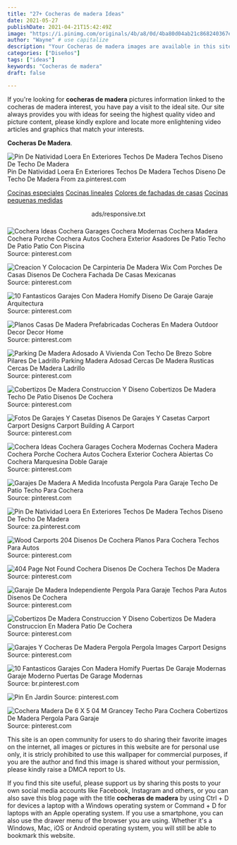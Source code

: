 ```yaml
---
title: "27+ Cocheras de madera Ideas"
date: 2021-05-27
publishDate: 2021-04-21T15:42:49Z
image: "https://i.pinimg.com/originals/4b/a8/0d/4ba80d04ab21c868240367e44cc54668.jpg"
author: "Wayne" # use capitalize
description: "Your Cocheras de madera images are available in this site. Cocheras de madera are a topic that is being searched for and liked by netizens today. You can Get the Cocheras de madera files here. Find and Download all free photos and vectors."
categories: ["Diseños"]
tags: ["ideas"]
keywords: "Cocheras de madera"
draft: false

---
```


If you're looking for **cocheras de madera** pictures information linked to the cocheras de madera interest, you have pay a visit to the ideal  site.  Our site always  provides you with  ideas  for seeing  the highest  quality video and picture  content, please kindly explore and locate more enlightening video articles and graphics  that match your interests.

**Cocheras De Madera**. 

![Pin De Natividad Loera En Exteriores Techos De Madera Techos Diseno De Techo De Madera](https://i.pinimg.com/originals/75/62/57/7562578bafe6541b118e139f7aa5676b.jpg "Pin De Natividad Loera En Exteriores Techos De Madera Techos Diseno De Techo De Madera")
Pin De Natividad Loera En Exteriores Techos De Madera Techos Diseno De Techo De Madera From za.pinterest.com

[Cocinas especiales](/cocinas-especiales/)
[Cocinas lineales](/cocinas-lineales/)
[Colores de fachadas de casas](/colores-de-fachadas-de-casas/)
[Cocinas pequenas medidas](/cocinas-pequenas-medidas/)
<center><noscript><span>ads/responsive.txt</span></noscript></center>


### 

 


![Cochera Ideas Cochera Garages Cochera Modernas Cochera Madera Cochera Porche Cochera Autos Cochera Exterior Asadores De Patio Techo De Patio Patio Con Piscina](https://i.pinimg.com/originals/4a/a8/5b/4aa85bc0ca1f7c0558b36d5da8c306ff.jpg "Cochera Ideas Cochera Garages Cochera Modernas Cochera Madera Cochera Porche Cochera Autos Cochera Exterior Asadores De Patio Techo De Patio Patio Con Piscina")
Source: pinterest.com

 

![Creacion Y Colocacion De Carpinteria De Madera Wix Com Porches De Casas Disenos De Cochera Fachada De Casas Mexicanas](https://i.pinimg.com/originals/9f/49/79/9f497944f71ff4f773a03f514bfccf53.jpg "Creacion Y Colocacion De Carpinteria De Madera Wix Com Porches De Casas Disenos De Cochera Fachada De Casas Mexicanas")
Source: pinterest.com

 

![10 Fantasticos Garajes Con Madera Homify Diseno De Garaje Garaje Arquitectura](https://i.pinimg.com/originals/48/b4/16/48b4163c2e1b64d9a5092979d70369ca.jpg "10 Fantasticos Garajes Con Madera Homify Diseno De Garaje Garaje Arquitectura")
Source: pinterest.com

 

![Planos Casas De Madera Prefabricadas Cocheras En Madera Outdoor Decor Decor Home](https://i.pinimg.com/originals/fa/25/5f/fa255f00b8179497a5e74cb299df7296.png "Planos Casas De Madera Prefabricadas Cocheras En Madera Outdoor Decor Decor Home")
Source: pinterest.com

 

![Parking De Madera Adosado A Vivienda Con Techo De Brezo Sobre Pilares De Ladrillo Parking Madera Adosad Cercas De Madera Rusticas Cercas De Madera Ladrillo](https://i.pinimg.com/originals/f5/31/33/f5313304a2d7d95aab7c927eb8f3b65e.jpg "Parking De Madera Adosado A Vivienda Con Techo De Brezo Sobre Pilares De Ladrillo Parking Madera Adosad Cercas De Madera Rusticas Cercas De Madera Ladrillo")
Source: pinterest.com

 

![Cobertizos De Madera Construccion Y Diseno Cobertizos De Madera Techo De Patio Disenos De Cochera](https://i.pinimg.com/originals/a7/79/07/a779078e0b82010dfdc3d99eda8edd83.jpg "Cobertizos De Madera Construccion Y Diseno Cobertizos De Madera Techo De Patio Disenos De Cochera")
Source: pinterest.com

 

![Fotos De Garajes Y Casetas Disenos De Garajes Y Casetas Carport Carport Designs Carport Building A Carport](https://i.pinimg.com/originals/96/e3/e9/96e3e90463c4400ebbd9855fea7aebc5.jpg "Fotos De Garajes Y Casetas Disenos De Garajes Y Casetas Carport Carport Designs Carport Building A Carport")
Source: pinterest.com

 

![Cochera Ideas Cochera Garages Cochera Modernas Cochera Madera Cochera Porche Cochera Autos Cochera Exterior Cochera Abiertas Co Cochera Marquesina Doble Garaje](https://i.pinimg.com/originals/e4/2b/c1/e42bc1d24c3c682ce0782ea6ff75b9e4.jpg "Cochera Ideas Cochera Garages Cochera Modernas Cochera Madera Cochera Porche Cochera Autos Cochera Exterior Cochera Abiertas Co Cochera Marquesina Doble Garaje")
Source: pinterest.com

 

![Garajes De Madera A Medida Incofusta Pergola Para Garaje Techo De Patio Techo Para Cochera](https://i.pinimg.com/originals/ba/b7/e8/bab7e8e33509407a0a4af743468f0a2c.jpg "Garajes De Madera A Medida Incofusta Pergola Para Garaje Techo De Patio Techo Para Cochera")
Source: pinterest.com

 

![Pin De Natividad Loera En Exteriores Techos De Madera Techos Diseno De Techo De Madera](https://i.pinimg.com/originals/75/62/57/7562578bafe6541b118e139f7aa5676b.jpg "Pin De Natividad Loera En Exteriores Techos De Madera Techos Diseno De Techo De Madera")
Source: za.pinterest.com

 

![Wood Carports 204 Disenos De Cochera Planos Para Cochera Techos Para Autos](https://i.pinimg.com/originals/dc/2e/5b/dc2e5bd5e93b9d0099a3522ae8542111.jpg "Wood Carports 204 Disenos De Cochera Planos Para Cochera Techos Para Autos")
Source: pinterest.com

 

![404 Page Not Found Cochera Disenos De Cochera Techos De Madera](https://i.pinimg.com/originals/cb/2d/f6/cb2df6ded69b95b86732b6c615b442b9.jpg "404 Page Not Found Cochera Disenos De Cochera Techos De Madera")
Source: pinterest.com

 

![Garaje De Madera Independiente Pergola Para Garaje Techos Para Autos Disenos De Cochera](https://i.pinimg.com/originals/2e/7f/65/2e7f654419c1b386db65f9adece76489.jpg "Garaje De Madera Independiente Pergola Para Garaje Techos Para Autos Disenos De Cochera")
Source: pinterest.com

 

![Cobertizos De Madera Construccion Y Diseno Cobertizos De Madera Construccion En Madera Patio De Cochera](https://i.pinimg.com/originals/18/a6/96/18a6961fc46f4fbad99103202ef70bdf.jpg "Cobertizos De Madera Construccion Y Diseno Cobertizos De Madera Construccion En Madera Patio De Cochera")
Source: pinterest.com

 

![Garajes Y Cocheras De Madera Pergola Pergola Images Carport Designs](https://i.pinimg.com/originals/63/55/23/6355230703db2b7f513e7ca7e83812d1.jpg "Garajes Y Cocheras De Madera Pergola Pergola Images Carport Designs")
Source: pinterest.com

 

![10 Fantasticos Garajes Con Madera Homify Puertas De Garaje Modernas Garaje Moderno Puertas De Garage Modernas](https://i.pinimg.com/originals/a8/85/ce/a885ce421554b5ece0193651abcfb371.jpg "10 Fantasticos Garajes Con Madera Homify Puertas De Garaje Modernas Garaje Moderno Puertas De Garage Modernas")
Source: br.pinterest.com

 

![Pin En Jardin](https://i.pinimg.com/564x/16/a2/af/16a2afa3793dbe31a3b05539e4ac468e.jpg "Pin En Jardin")
Source: pinterest.com

 

![Cochera Madera De 6 X 5 04 M Grancey Techo Para Cochera Cobertizos De Madera Pergola Para Garaje](https://i.pinimg.com/originals/4b/a8/0d/4ba80d04ab21c868240367e44cc54668.jpg "Cochera Madera De 6 X 5 04 M Grancey Techo Para Cochera Cobertizos De Madera Pergola Para Garaje")
Source: pinterest.com

 

This site is an open community for users to do sharing their favorite images on the internet, all images or pictures in this website are for personal use only, it is stricly prohibited to use this wallpaper for commercial purposes, if you are the author and find this image is shared without your permission, please kindly raise a DMCA report to Us.

If you find this site useful, please support us by sharing this posts to your own social media accounts like Facebook, Instagram and others, or you can also save this blog page with the title **cocheras de madera** by using Ctrl + D for devices a laptop with a Windows operating system or Command + D for laptops with an Apple operating system. If you use a smartphone, you can also use the drawer menu of the browser you are using. Whether it's a Windows, Mac, iOS or Android operating system, you will still be able to bookmark this website.
